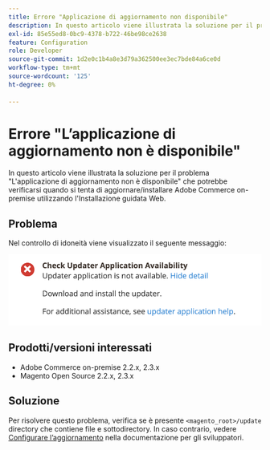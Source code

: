 ```yaml
---
title: Errore "Applicazione di aggiornamento non disponibile"
description: In questo articolo viene illustrata la soluzione per il problema "L'applicazione di aggiornamento non è disponibile" che potrebbe verificarsi quando si tenta di aggiornare/installare Adobe Commerce on-premise utilizzando l'Installazione guidata Web.
exl-id: 85e55ed8-0bc9-4378-b722-46be98ce2638
feature: Configuration
role: Developer
source-git-commit: 1d2e0c1b4a8e3d79a362500ee3ec7bde84a6ce0d
workflow-type: tm+mt
source-wordcount: '125'
ht-degree: 0%

---
```


# Errore &quot;L’applicazione di aggiornamento non è disponibile&quot;

In questo articolo viene illustrata la soluzione per il problema &quot;L&#39;applicazione di aggiornamento non è disponibile&quot; che potrebbe verificarsi quando si tenta di aggiornare/installare Adobe Commerce on-premise utilizzando l&#39;Installazione guidata Web.

## Problema

Nel controllo di idoneità viene visualizzato il seguente messaggio:

![Screen_Shot_2019-08-29_at_1.39.12_PM.png](assets/Screen_Shot_2019-08-29_at_1.39.12_PM.png)

## Prodotti/versioni interessati

* Adobe Commerce on-premise 2.2.x, 2.3.x
* Magento Open Source 2.2.x, 2.3.x


## Soluzione

Per risolvere questo problema, verifica se è presente `<magento_root>/update` directory che contiene file e sottodirectory. In caso contrario, vedere [Configurare l’aggiornamento](https://devdocs.magento.com/guides/v2.3/comp-mgr/updater/update-updater.html) nella documentazione per gli sviluppatori.
